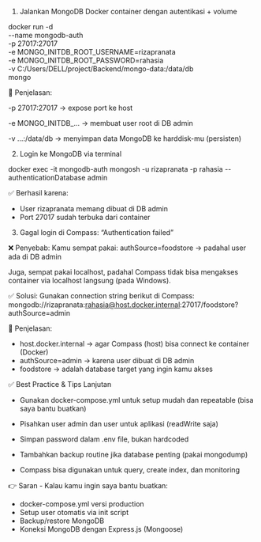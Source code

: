 1. Jalankan MongoDB Docker container dengan autentikasi + volume

docker run -d \
  --name mongodb-auth \
  -p 27017:27017 \
  -e MONGO_INITDB_ROOT_USERNAME=rizapranata \
  -e MONGO_INITDB_ROOT_PASSWORD=rahasia \
  -v C:/Users/DELL/project/Backend/mongo-data:/data/db \
  mongo

📌 Penjelasan:

-p 27017:27017 → expose port ke host

-e MONGO_INITDB_... → membuat user root di DB admin

-v ...:/data/db → menyimpan data MongoDB ke harddisk-mu (persisten)

2. Login ke MongoDB via terminal

docker exec -it mongodb-auth mongosh -u rizapranata -p rahasia --authenticationDatabase admin

✅ Berhasil karena:
- User rizapranata memang dibuat di DB admin
- Port 27017 sudah terbuka dari container

3. Gagal login di Compass: “Authentication failed”

❌ Penyebab:
Kamu sempat pakai:
authSource=foodstore
→ padahal user ada di DB admin

Juga, sempat pakai localhost, padahal Compass tidak bisa mengakses container via localhost langsung (pada Windows).

✅ Solusi:
Gunakan connection string berikut di Compass:
mongodb://rizapranata:rahasia@host.docker.internal:27017/foodstore?authSource=admin

📌 Penjelasan:

- host.docker.internal → agar Compass (host) bisa connect ke container (Docker)
- authSource=admin → karena user dibuat di DB admin
- foodstore → adalah database target yang ingin kamu akses

✅ Best Practice & Tips Lanjutan
- Gunakan docker-compose.yml untuk setup mudah dan repeatable (bisa saya bantu buatkan)

- Pisahkan user admin dan user untuk aplikasi (readWrite saja)
- Simpan password dalam .env file, bukan hardcoded
- Tambahkan backup routine jika database penting (pakai mongodump)
- Compass bisa digunakan untuk query, create index, dan monitoring


👉 Saran - Kalau kamu ingin saya bantu buatkan:

- docker-compose.yml versi production
- Setup user otomatis via init script
- Backup/restore MongoDB
- Koneksi MongoDB dengan Express.js (Mongoose)
